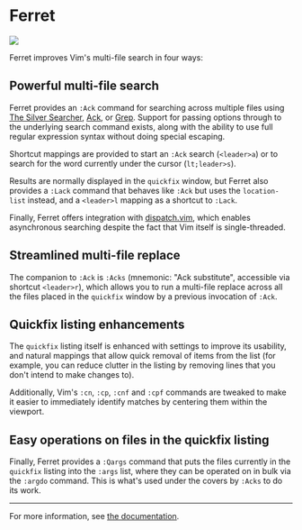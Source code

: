 # Ferret

![](https://raw.githubusercontent.com/wincent/ferret/media/ferret.gif)

Ferret improves Vim's multi-file search in four ways:

## Powerful multi-file search

Ferret provides an `:Ack` command for searching across multiple files using [The
Silver Searcher](https://github.com/ggreer/the_silver_searcher),
[Ack](http://beyondgrep.com/), or [Grep](http://www.gnu.org/software/grep/).
Support for passing options through to the underlying search command exists,
along with the ability to use full regular expression syntax without doing
special escaping.

Shortcut mappings are provided to start an `:Ack` search
(<code>&lt;leader&gt;a</code>) or to search for the word currently under the
cursor (<code>lt;leader&gt;s</code>).

Results are normally displayed in the `quickfix` window, but Ferret also
provides a `:Lack` command that behaves like `:Ack` but uses the `location-list`
instead, and a <code>&lt;leader&gt;l</code> mapping as a shortcut to `:Lack`.

Finally, Ferret offers integration with
[dispatch.vim](https://github.com/tpope/vim-dispatch), which enables
asynchronous searching despite the fact that Vim itself is single-threaded.

## Streamlined multi-file replace

The companion to `:Ack` is `:Acks` (mnemonic: "Ack substitute", accessible via
shortcut <code>&lt;leader&gt;r</code>), which allows you to run a multi-file
replace across all the files placed in the `quickfix` window by a previous
invocation of `:Ack`.

## Quickfix listing enhancements

The `quickfix` listing itself is enhanced with settings to improve its
usability, and natural mappings that allow quick removal of items from the
list (for example, you can reduce clutter in the listing by removing lines
that you don't intend to make changes to).

Additionally, Vim's `:cn`, `:cp`, `:cnf` and `:cpf` commands are tweaked to
make it easier to immediately identify matches by centering them within the
viewport.

## Easy operations on files in the quickfix listing

Finally, Ferret provides a `:Qargs` command that puts the files currently in
the `quickfix` listing into the `:args` list, where they can be operated on in
bulk via the `:argdo` command. This is what's used under the covers by `:Acks`
to do its work.

---

For more information, see [the
documentation](https://github.com/wincent/ferret/blob/master/doc/ferret.txt).
